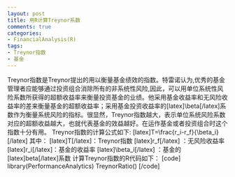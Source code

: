 ```yaml
---
layout: post
title: 用R计算Treynor系数
comments: true
categories:
- FinancialAnalysis(R)
tags:
- Treynor指数
- 基金
---
```


Treynor指数是Treynor提出的用以衡量基金绩效的指数。特雷诺认为,优秀的基金管理者应能够通过投资组合消除所有的非系统性风险,因此，可以用单位系统性风险系数所获得的超额收益率来衡量投资基金的业绩。他采用基金收益率和无风险收益率的差来衡量基金的超额收益率；采用基金投资收益率的[latex]\beta[/latex]系数作为衡量系统风险的指标。很显然，Treynor指数越大，表示单位系统风险系数对应的超额收益越大，也就代表基金的效益越好。在运作基金或者投资组合时这个指数十分有用。
Treynor指数的计算公式如下:
[latex]T=\frac{r_i-r_f}{\beta_i}[/latex]
其中：
[latex]T[/latex]：Treynor指数 
[latex]r_f[/latex] ：无风险收益率
[latex]r_i[/latex]：基金的收益率 
[latex]\beta_i[/latex] ：基金的[latex]beta[/latex]系数
计算Treynor指数的R代码如下：
[code]
library(PerformanceAnalytics)
TreynorRatio()
[/code]

